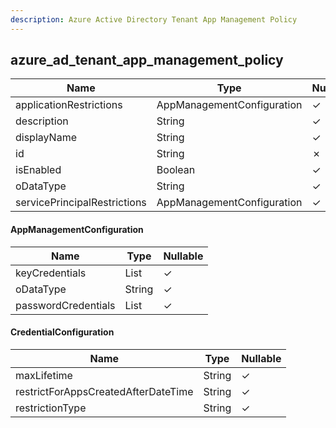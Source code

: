 ```yaml
---
description: Azure Active Directory Tenant App Management Policy
---
```

azure_ad_tenant_app_management_policy
-------------------------------------

| **Name**                     | **Type**                   | **Nullable** |
| ---------------------------- | -------------------------- | ------------ |
| applicationRestrictions      | AppManagementConfiguration | &check;      |
| description                  | String                     | &check;      |
| displayName                  | String                     | &check;      |
| id                           | String                     | &cross;      |
| isEnabled                    | Boolean                    | &check;      |
| oDataType                    | String                     | &check;      |
| servicePrincipalRestrictions | AppManagementConfiguration | &check;      |

#### AppManagementConfiguration
| **Name**            | **Type**                      | **Nullable** |
| ------------------- | ----------------------------- | ------------ |
| keyCredentials      | List<CredentialConfiguration> | &check;      |
| oDataType           | String                        | &check;      |
| passwordCredentials | List<CredentialConfiguration> | &check;      |

#### CredentialConfiguration
| **Name**                            | **Type** | **Nullable** |
| ----------------------------------- | -------- | ------------ |
| maxLifetime                         | String   | &check;      |
| restrictForAppsCreatedAfterDateTime | String   | &check;      |
| restrictionType                     | String   | &check;      |

